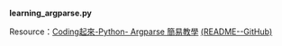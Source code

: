 **learning_argparse.py**

Resource：[Coding起來-Python- Argparse 簡易教學](https://chwang12341.medium.com/c58b43d06dd4) [(README--GitHub)](https://github.com/chwang12341/Learn-Python-/blob/master/argparse/readme.md)
